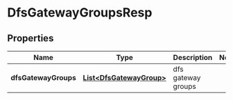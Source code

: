 # DfsGatewayGroupsResp

## Properties
Name | Type | Description | Notes
------------ | ------------- | ------------- | -------------
**dfsGatewayGroups** | [**List&lt;DfsGatewayGroup&gt;**](DfsGatewayGroup.md) | dfs gateway groups | 
